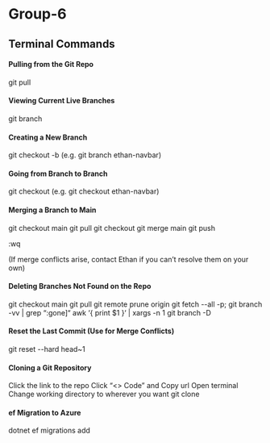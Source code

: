 # Group-6

## Terminal Commands

#### Pulling from the Git Repo
git pull

#### Viewing Current Live Branches 
git branch 

#### Creating a New Branch 
git checkout -b <branch-name>(e.g. git branch ethan-navbar)

#### Going from Branch to Branch 
git checkout <branch-name> (e.g. git checkout ethan-navbar) 

#### Merging a Branch to Main 
git checkout main 
git pull 
git checkout <BRANCH> 
git merge main 
git push 

:wq

(If merge conflicts arise, contact Ethan if you can’t resolve them on your own) 

#### Deleting Branches Not Found on the Repo 
git checkout main
git pull
git remote prune origin 
git fetch --all -p; git branch -vv | grep “:gone]“ awk ‘{ print $1 }‘  | xargs -n 1 git branch -D

#### Reset the Last Commit (Use for Merge Conflicts) 
git reset --hard head~1

#### Cloning a Git Repository
Click the link to the repo
Click “<> Code” and Copy url 
Open terminal 
Change working directory to wherever you want 
git clone <copied url>


#### ef Migration to Azure
dotnet ef migrations add <title>
dotnet ef database update -v



